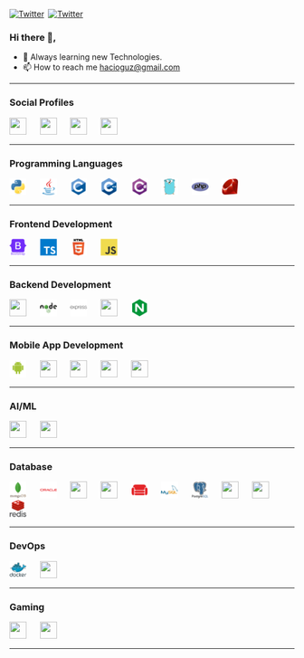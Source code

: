 <p>
<a href="https://twitter.com/hacioguz"><img src="https://img.shields.io/twitter/follow/hacioguz?label=Follow%20%40hacioguz&style=social" alt="Twitter"></a>&ensp;<a href="https://stackoverflow.com/users/7472434/haci-oguz"><img src="https://img.shields.io/stackexchange/stackoverflow/r/hacioguz?color=orange" alt="Twitter"></a>&ensp;</p> 

 ### Hi there 👋, 

<!--
 ##### Full-stack developer working on open source projects!

 - 🔭 I’m currently working on web-api projects.
 -->
 - 🌱 Always learning new Technologies.
 - 📫 How to reach me hacioguz@gmail.com
<!--
 - 💖 Sponsor me to support my open source work: https://github.com/sponsors/hacioguz
 - 🙏 Please Support: https://www.buymeacoffee.com/hacioguz
-->
---


 

 ### Social Profiles 
 <p align='left'><a href="https://stackoverflow.com/users/7472434/haci-oguz" target="_blank"><img height="30" width="30" src="https://cdn.jsdelivr.net/npm/simple-icons@3.0.1/icons/stackoverflow.svg" /></a>&nbsp;&nbsp;&nbsp;&nbsp;&nbsp;&nbsp;<a href="https://medium.com/@hacioguz" target="_blank"><img height="30" width="30" src="https://cdn.jsdelivr.net/npm/simple-icons@3.0.1/icons/medium.svg" /></a>&nbsp;&nbsp;&nbsp;&nbsp;&nbsp;&nbsp;<a href="https://x.com/hacioguz" target="_blank"><img height="30" width="30" src="https://cdn.cms-twdigitalassets.com/content/dam/about-twitter/x/large-x-logo.png.twimg.768.png" /></a>&nbsp;&nbsp;&nbsp;&nbsp;&nbsp;&nbsp;<a href="https://www.youtube.com/@hacioguz" target="_blank"><img height="30" width="30" src="https://cdn.jsdelivr.net/npm/simple-icons@3.0.1/icons/youtube.svg" /></a>&nbsp;&nbsp;&nbsp;&nbsp;&nbsp;&nbsp;</p> 

 
 ---


 ### Programming Languages 
 <p align='left'><a><img height="30" width="30" src="https://raw.githubusercontent.com/devicons/devicon/master/icons/python/python-original.svg" /></a>&nbsp;&nbsp;&nbsp;&nbsp;&nbsp;&nbsp;<a><img height="30" width="30" src="https://raw.githubusercontent.com/devicons/devicon/master/icons/java/java-original.svg" /></a>&nbsp;&nbsp;&nbsp;&nbsp;&nbsp;&nbsp;<a><img height="30" width="30" src="https://raw.githubusercontent.com/devicons/devicon/master/icons/c/c-original.svg" /></a>&nbsp;&nbsp;&nbsp;&nbsp;&nbsp;&nbsp;<a><img height="30" width="30" src="https://raw.githubusercontent.com/devicons/devicon/master/icons/cplusplus/cplusplus-original.svg" /></a>&nbsp;&nbsp;&nbsp;&nbsp;&nbsp;&nbsp;<a><img height="30" width="30" src="https://raw.githubusercontent.com/devicons/devicon/master/icons/csharp/csharp-original.svg" /></a>&nbsp;&nbsp;&nbsp;&nbsp;&nbsp;&nbsp;<a><img height="30" width="30" src="https://raw.githubusercontent.com/devicons/devicon/master/icons/go/go-original.svg" /></a>&nbsp;&nbsp;&nbsp;&nbsp;&nbsp;&nbsp;<a><img height="30" width="30" src="https://raw.githubusercontent.com/devicons/devicon/master/icons/php/php-original.svg" /></a>&nbsp;&nbsp;&nbsp;&nbsp;&nbsp;&nbsp;<a><img height="30" width="30" src="https://raw.githubusercontent.com/devicons/devicon/master/icons/ruby/ruby-original.svg" /></a>&nbsp;&nbsp;&nbsp;&nbsp;&nbsp;&nbsp;</p>
 
 ---


 ### Frontend Development 
 <p align='left'><a><img height="30" width="30" src="https://raw.githubusercontent.com/devicons/devicon/master/icons/bootstrap/bootstrap-plain-wordmark.svg" /></a>&nbsp;&nbsp;&nbsp;&nbsp;&nbsp;&nbsp;<a><img height="30" width="30" src="https://raw.githubusercontent.com/devicons/devicon/master/icons/typescript/typescript-original.svg" /></a>&nbsp;&nbsp;&nbsp;&nbsp;&nbsp;&nbsp;<a><img height="30" width="30" src="https://raw.githubusercontent.com/devicons/devicon/master/icons/html5/html5-original-wordmark.svg" /></a>&nbsp;&nbsp;&nbsp;&nbsp;&nbsp;&nbsp;<a><img height="30" width="30" src="https://raw.githubusercontent.com/devicons/devicon/master/icons/javascript/javascript-original.svg" /></a>&nbsp;&nbsp;&nbsp;&nbsp;&nbsp;&nbsp;</p>
 
 ---


 ### Backend Development 
 <p align='left'><a><img height="30" width="30" src="https://www.vectorlogo.zone/logos/springio/springio-icon.svg" /></a>&nbsp;&nbsp;&nbsp;&nbsp;&nbsp;&nbsp;<a><img height="30" width="30" src="https://raw.githubusercontent.com/devicons/devicon/master/icons/nodejs/nodejs-original-wordmark.svg" /></a>&nbsp;&nbsp;&nbsp;&nbsp;&nbsp;&nbsp;<a><img height="30" width="30" src="https://raw.githubusercontent.com/devicons/devicon/master/icons/express/express-original-wordmark.svg" /></a>&nbsp;&nbsp;&nbsp;&nbsp;&nbsp;&nbsp;<a><img height="30" width="30" src="https://www.vectorlogo.zone/logos/rabbitmq/rabbitmq-icon.svg" /></a>&nbsp;&nbsp;&nbsp;&nbsp;&nbsp;&nbsp;<a><img height="30" width="30" src="https://raw.githubusercontent.com/devicons/devicon/master/icons/nginx/nginx-original.svg" /></a>&nbsp;&nbsp;&nbsp;&nbsp;&nbsp;&nbsp;</p>
 
 ---


 ### Mobile App Development 
 <p align='left'><a><img height="30" width="30" src="https://raw.githubusercontent.com/devicons/devicon/master/icons/android/android-original-wordmark.svg" /></a>&nbsp;&nbsp;&nbsp;&nbsp;&nbsp;&nbsp;<a><img height="30" width="30" src="https://www.vectorlogo.zone/logos/flutterio/flutterio-icon.svg" /></a>&nbsp;&nbsp;&nbsp;&nbsp;&nbsp;&nbsp;<a><img height="30" width="30" src="https://www.vectorlogo.zone/logos/dartlang/dartlang-icon.svg" /></a>&nbsp;&nbsp;&nbsp;&nbsp;&nbsp;&nbsp;<a><img height="30" width="30" src="https://www.vectorlogo.zone/logos/kotlinlang/kotlinlang-icon.svg" /></a>&nbsp;&nbsp;&nbsp;&nbsp;&nbsp;&nbsp;<a><img height="30" width="30" src="https://raw.githubusercontent.com/detain/svg-logos/780f25886640cef088af994181646db2f6b1a3f8/svg/nativescript.svg" /></a>&nbsp;&nbsp;&nbsp;&nbsp;&nbsp;&nbsp;</p>
 
 ---


 ### AI/ML 
 <p align='left'><a><img height="30" width="30" src="https://www.vectorlogo.zone/logos/tensorflow/tensorflow-icon.svg" /></a>&nbsp;&nbsp;&nbsp;&nbsp;&nbsp;&nbsp;<a><img height="30" width="30" src="https://www.vectorlogo.zone/logos/opencv/opencv-icon.svg" /></a>&nbsp;&nbsp;&nbsp;&nbsp;&nbsp;&nbsp;</p>
 
 ---


 ### Database 
 <p align='left'><a><img height="30" width="30" src="https://raw.githubusercontent.com/devicons/devicon/master/icons/mongodb/mongodb-original-wordmark.svg" /></a>&nbsp;&nbsp;&nbsp;&nbsp;&nbsp;&nbsp;<a><img height="30" width="30" src="https://raw.githubusercontent.com/devicons/devicon/master/icons/oracle/oracle-original.svg" /></a>&nbsp;&nbsp;&nbsp;&nbsp;&nbsp;&nbsp;<a><img height="30" width="30" src="https://www.vectorlogo.zone/logos/sqlite/sqlite-icon.svg" /></a>&nbsp;&nbsp;&nbsp;&nbsp;&nbsp;&nbsp;<a><img height="30" width="30" src="https://www.svgrepo.com/show/303229/microsoft-sql-server-logo.svg" /></a>&nbsp;&nbsp;&nbsp;&nbsp;&nbsp;&nbsp;<a><img height="30" width="30" src="https://raw.githubusercontent.com/devicons/devicon/0d6c64dbbf311879f7d563bfc3ccf559f9ed111c/icons/couchdb/couchdb-original.svg" /></a>&nbsp;&nbsp;&nbsp;&nbsp;&nbsp;&nbsp;<a><img height="30" width="30" src="https://raw.githubusercontent.com/devicons/devicon/master/icons/mysql/mysql-original-wordmark.svg" /></a>&nbsp;&nbsp;&nbsp;&nbsp;&nbsp;&nbsp;<a><img height="30" width="30" src="https://raw.githubusercontent.com/devicons/devicon/master/icons/postgresql/postgresql-original-wordmark.svg" /></a>&nbsp;&nbsp;&nbsp;&nbsp;&nbsp;&nbsp;<a><img height="30" width="30" src="https://www.vectorlogo.zone/logos/mariadb/mariadb-icon.svg" /></a>&nbsp;&nbsp;&nbsp;&nbsp;&nbsp;&nbsp;<a><img height="30" width="30" src="https://www.vectorlogo.zone/logos/elastic/elastic-icon.svg" /></a>&nbsp;&nbsp;&nbsp;&nbsp;&nbsp;&nbsp;<a><img height="30" width="30" src="https://raw.githubusercontent.com/devicons/devicon/master/icons/redis/redis-original-wordmark.svg" /></a>&nbsp;&nbsp;&nbsp;&nbsp;&nbsp;&nbsp;</p>
 
 ---


 ### DevOps 
 <p align='left'><a><img height="30" width="30" src="https://raw.githubusercontent.com/devicons/devicon/master/icons/docker/docker-original-wordmark.svg" /></a>&nbsp;&nbsp;&nbsp;&nbsp;&nbsp;&nbsp;<a><img height="30" width="30" src="https://www.vectorlogo.zone/logos/kubernetes/kubernetes-icon.svg" /></a>&nbsp;&nbsp;&nbsp;&nbsp;&nbsp;&nbsp;</p>
 
 ---


 ### Gaming 
 <p align='left'><a><img height="30" width="30" src="https://www.vectorlogo.zone/logos/unity3d/unity3d-icon.svg" /></a>&nbsp;&nbsp;&nbsp;&nbsp;&nbsp;&nbsp;<a><img height="30" width="30" src="https://raw.githubusercontent.com/kenangundogan/fontisto/036b7eca71aab1bef8e6a0518f7329f13ed62f6b/icons/svg/brand/unreal-engine.svg" /></a>&nbsp;&nbsp;&nbsp;&nbsp;&nbsp;&nbsp;</p>
 
 ---

